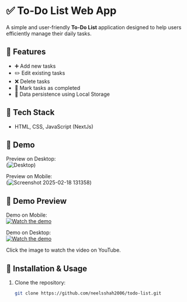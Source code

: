 # ✅ To-Do List Web App

A simple and user-friendly **To-Do List** application designed to help users efficiently manage their daily tasks.

## 📌 Features
- ➕ Add new tasks  
- ✏️ Edit existing tasks  
- ❌ Delete tasks  
- 📌 Mark tasks as completed  
- 💾 Data persistence using Local Storage  

## 🎯 Tech Stack
- HTML, CSS, JavaScript (NextJs) 

## 📸 Demo
Preview on Desktop: <br/>
(![Desktop](https://github.com/user-attachments/assets/a71a2dcb-7339-4d5b-8b39-660ab2c14696))

Preview on Mobile: <br/>
(![Screenshot 2025-02-18 131358](https://github.com/user-attachments/assets/6894936e-6bc6-4705-814b-4a2748654241)) 

## 🎥 Demo Preview

Demo on Mobile: <br/>
[![Watch the demo](https://img.youtube.com/vi/pfhVpzeI-lY/maxresdefault.jpg)](https://www.youtube.com/watch?pfhVpzeI-lY)

Demo on Desktop: <br/>
[![Watch the demo](https://img.youtube.com/vi/ayF486Nym6Y/maxresdefault.jpg)](https://www.youtube.com/watch?v=ayF486Nym6Y)

Click the image to watch the video on YouTube.

## 🚀 Installation & Usage
1. Clone the repository:
   ```sh
   git clone https://github.com/neelsshah2006/todo-list.git

